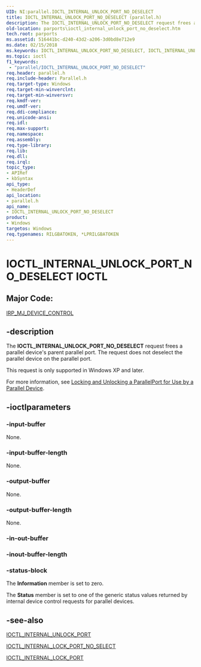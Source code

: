 ```yaml
---
UID: NI:parallel.IOCTL_INTERNAL_UNLOCK_PORT_NO_DESELECT
title: IOCTL_INTERNAL_UNLOCK_PORT_NO_DESELECT (parallel.h)
description: The IOCTL_INTERNAL_UNLOCK_PORT_NO_DESELECT request frees a parallel device's parent parallel port.
old-location: parports\ioctl_internal_unlock_port_no_deselect.htm
tech.root: parports
ms.assetid: 516441bc-d240-43d2-a206-3d0bd8e712e9
ms.date: 02/15/2018
ms.keywords: IOCTL_INTERNAL_UNLOCK_PORT_NO_DESELECT, IOCTL_INTERNAL_UNLOCK_PORT_NO_DESELECT control code [Parallel Ports], cisspd_a62d2a09-93e4-4fc4-ac5d-9589d930c794.xml, parallel/IOCTL_INTERNAL_UNLOCK_PORT_NO_DESELECT, parports.ioctl_internal_unlock_port_no_deselect
ms.topic: ioctl
f1_keywords:
 - "parallel/IOCTL_INTERNAL_UNLOCK_PORT_NO_DESELECT"
req.header: parallel.h
req.include-header: Parallel.h
req.target-type: Windows
req.target-min-winverclnt:
req.target-min-winversvr:
req.kmdf-ver:
req.umdf-ver:
req.ddi-compliance:
req.unicode-ansi:
req.idl:
req.max-support:
req.namespace:
req.assembly:
req.type-library:
req.lib:
req.dll:
req.irql:
topic_type:
- APIRef
- kbSyntax
api_type:
- HeaderDef
api_location:
- parallel.h
api_name:
- IOCTL_INTERNAL_UNLOCK_PORT_NO_DESELECT
product:
- Windows
targetos: Windows
req.typenames: RILGBATOKEN, *LPRILGBATOKEN
---
```


# IOCTL_INTERNAL_UNLOCK_PORT_NO_DESELECT IOCTL


##  Major Code:


[IRP_MJ_DEVICE_CONTROL](https://docs.microsoft.com/windows-hardware/drivers/kernel/irp-mj-device-control)

## -description


The <b>IOCTL_INTERNAL_UNLOCK_PORT_NO_DESELECT</b> request frees a parallel device's parent parallel port. The request does not deselect the parallel device on the parallel port.

This request is only supported in Windows XP and later.

For more information, see <a href="https://docs.microsoft.com/previous-versions/ff544195(v=vs.85)">Locking and Unlocking a ParallelPort for Use by a Parallel Device</a>.


## -ioctlparameters




### -input-buffer

None.


### -input-buffer-length

None.


### -output-buffer

None.


### -output-buffer-length

None.


### -in-out-buffer








### -inout-buffer-length








### -status-block

The <b>Information</b> member is set to zero.

The <b>Status</b> member is set to one of the generic status values returned by internal device control requests for parallel devices.


## -see-also

<a href="..\parallel\ni-parallel-ioctl_internal_unlock_port.md">IOCTL_INTERNAL_UNLOCK_PORT</a>



<a href="..\parallel\ni-parallel-ioctl_internal_lock_port_no_select.md">IOCTL_INTERNAL_LOCK_PORT_NO_SELECT</a>



<a href="..\parallel\ni-parallel-ioctl_internal_lock_port.md">IOCTL_INTERNAL_LOCK_PORT</a>



 

 



